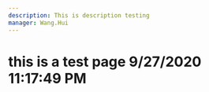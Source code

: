 ```yaml
---
description: This is description testing
manager: Wang.Hui
---
```

# this is a test page 9/27/2020 11:17:49 PM